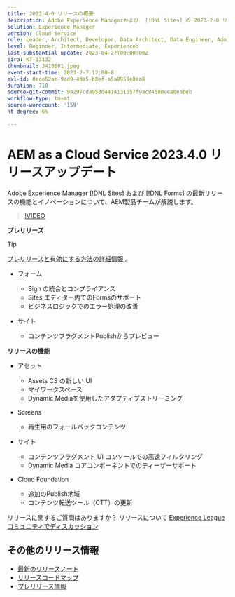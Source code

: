 ```yaml
---
title: 2023-4-0 リリースの概要
description: Adobe Experience Managerおよび  [!DNL Sites] の 2023-2-0 リリースの最新機能とイノベーションについ  [!DNL Forms]  説明します。
solution: Experience Manager
version: Cloud Service
role: Leader, Architect, Developer, Data Architect, Data Engineer, Admin, User
level: Beginner, Intermediate, Experienced
last-substantial-update: 2023-04-27T00:00:00Z
jira: KT-13132
thumbnail: 3418681.jpeg
event-start-time: 2023-2-7 12:00-8
exl-id: 0ece52ae-9cd9-4da5-b8ef-a5a8959e8ea8
duration: 718
source-git-commit: 9a297cda953d4414131657f9ac84580aea0eabeb
workflow-type: tm+mt
source-wordcount: '159'
ht-degree: 6%

---
```


# AEM as a Cloud Service 2023.4.0 リリースアップデート

Adobe Experience Manager [!DNL Sites] および [!DNL Forms] の最新リリースの機能とイノベーションについて、AEM製品チームが解説します。

>[!VIDEO](https://video.tv.adobe.com/v/3418681/?learn=on)

**プレリリース**

>[!TIP]
>
>[ プレリリースと有効にする方法の詳細情報 ](https://experienceleague.adobe.com/docs/experience-manager-cloud-service/content/release-notes/prerelease.html)。

* フォーム
   * Sign の統合とコンプライアンス
   * Sites エディター内でのFormsのサポート
   * ビジネスロジックでのエラー処理の改善

* サイト
   * コンテンツフラグメントPublishからプレビュー

**リリースの機能**

* アセット
   * Assets CS の新しい UI
   * マイワークスペース
   * Dynamic Mediaを使用したアダプティブストリーミング

* Screens
   * 再生用のフォールバックコンテンツ

* サイト
   * コンテンツフラグメント UI コンソールでの高速フィルタリング
   * Dynamic Media コアコンポーネントでのティーザーサポート

* Cloud Foundation
   * 追加のPublish地域
   * コンテンツ転送ツール（CTT）の更新


リリースに関するご質問はありますか？  リリースについて [Experience Leagueコミュニティでディスカッション ](https://adobe.ly/43FGHk0)


## その他のリリース情報

* [最新のリリースノート](https://experienceleague.adobe.com/docs/experience-manager-cloud-service/content/release-notes/home.html?lang=ja)
* [ リリースロードマップ ](https://experienceleague.adobe.com/docs/experience-manager-release-information/aem-release-updates/update-releases-roadmap.html?lang=ja)
* [ プレリリース情報 ](https://experienceleague.adobe.com/docs/experience-manager-cloud-service/content/release-notes/prerelease.html)
